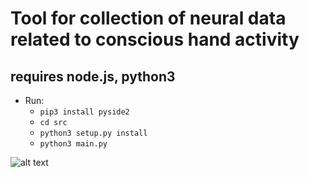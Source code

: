 # Tool for collection of neural data related to conscious hand activity 
## requires node.js, python3
* Run:
    * `pip3 install pyside2`
    * `cd src`
    * `python3 setup.py install`
    * `python3 main.py`

    
![alt text](https://github.com/kyr7/vizzero/blob/master/screen.png "Output")


